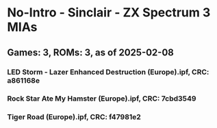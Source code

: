 # No-Intro - Sinclair - ZX Spectrum 3 MIAs
## Games: 3, ROMs: 3, as of 2025-02-08
### LED Storm - Lazer Enhanced Destruction (Europe).ipf, CRC: a861168e
### Rock Star Ate My Hamster (Europe).ipf, CRC: 7cbd3549
### Tiger Road (Europe).ipf, CRC: f47981e2
